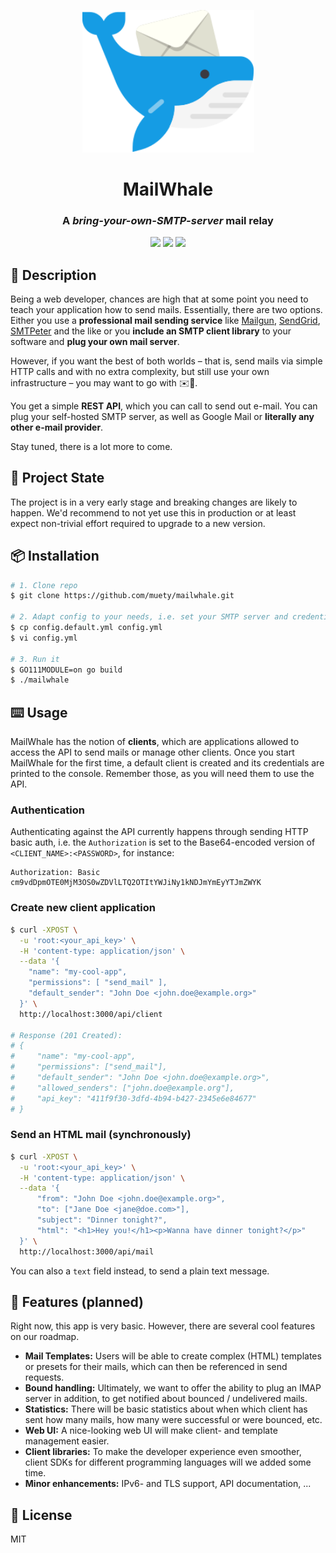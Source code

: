 <p align="center">
    <img src="assets/logo.svg" width="275px">
</p>

<h1 align="center">MailWhale</h1>
<h3 align="center">A <i>bring-your-own-SMTP-server</i> mail relay</h3>

<p align="center">
<img src="https://badges.fw-web.space/github/license/muety/mailwhale">
<a href="https://saythanks.io/to/n1try" target="_blank"><img src="https://badges.fw-web.space/badge/SayThanks.io-%E2%98%BC-1EAEDB.svg"></a>
<a href="https://wakapi.dev" target="_blank"><img src="https://badges.fw-web.space/endpoint?url=https://wakapi.dev/api/compat/shields/v1/n1try/interval:any/project:mailwhale&color=blue"></a>
</p>

## 📄 Description

Being a web developer, chances are high that at some point you need to teach your application how to send mails.
Essentially, there are two options. Either you use a **professional mail sending service**
like [Mailgun](https://mailgun.com), [SendGrid](https://sendgrid.com), [SMTPeter](https://smtpeter.com) and the like or
you **include an SMTP client library** to your software and **plug your own mail server**.

However, if you want the best of both worlds – that is, send mails via simple HTTP calls and with no extra complexity, 
but still use your own infrastructure – you may want to go with ✉️🐳.

You get a simple **REST API**, which you can call to send out e-mail. You can plug your self-hosted SMTP server, as well as Google Mail or **literally any other e-mail provider**.

Stay tuned, there is a lot more to come.

## 🚧 Project State
The project is in a very early stage and breaking changes are likely to happen. We'd recommend to not yet use this in production or at least expect non-trivial effort required to upgrade to a new version.

## 📦 Installation
```bash
# 1. Clone repo
$ git clone https://github.com/muety/mailwhale.git

# 2. Adapt config to your needs, i.e. set your SMTP server and credentials, etc.
$ cp config.default.yml config.yml
$ vi config.yml

# 3. Run it
$ GO111MODULE=on go build
$ ./mailwhale
```

## ⌨️ Usage

MailWhale has the notion of **clients**, which are applications allowed to access the API to send mails or manage other
clients. Once you start MailWhale for the first time, a default client is created and its credentials are printed to the
console. Remember those, as you will need them to use the API.

### Authentication
Authenticating against the API currently happens through sending HTTP basic auth, i.e. the `Authorization` is set to the Base64-encoded version of `<CLIENT_NAME>:<PASSWORD>`, for instance:
```
Authorization: Basic cm9vdDpmOTE0MjM3OS0wZDVlLTQ2OTItYWJiNy1kNDJmYmEyYTJmZWYK  
```

### Create new client application

```bash
$ curl -XPOST \
  -u 'root:<your_api_key>' \
  -H 'content-type: application/json' \
  --data '{
    "name": "my-cool-app",
    "permissions": [ "send_mail" ],
    "default_sender": "John Doe <john.doe@example.org>"
  }' \
  http://localhost:3000/api/client

# Response (201 Created):
# {
#     "name": "my-cool-app",
#     "permissions": ["send_mail"],
#     "default_sender": "John Doe <john.doe@example.org>",
#     "allowed_senders": ["john.doe@example.org"],
#     "api_key": "411f9f30-3dfd-4b94-b427-2345e6e84677"
# }
```

### Send an HTML mail (synchronously)

```bash
$ curl -XPOST \
  -u 'root:<your_api_key>' \
  -H 'content-type: application/json' \
  --data '{
      "from": "John Doe <john.doe@example.org>",
      "to": ["Jane Doe <jane@doe.com>"],
      "subject": "Dinner tonight?",
      "html": "<h1>Hey you!</h1><p>Wanna have dinner tonight?</p>"
  }' \
  http://localhost:3000/api/mail
```

You can also a `text` field instead, to send a plain text message.

## 🚀 Features (planned)

Right now, this app is very basic. However, there are several cool features on our roadmap.

* **Mail Templates:** Users will be able to create complex (HTML) templates or presets for their mails, which can then
  be referenced in send requests.
* **Bound handling:** Ultimately, we want to offer the ability to plug an IMAP server in addition, to get notified about
  bounced / undelivered mails.
* **Statistics:** There will be basic statistics about when which client has sent how many mails, how many were
  successful or were bounced, etc.
* **Web UI:** A nice-looking web UI will make client- and template management easier.
* **Client libraries:** To make the developer experience even smoother, client SDKs for different programming languages will we added some time.
* **Minor enhancements:** IPv6- and TLS support, API documentation, ...

## 📓 License

MIT